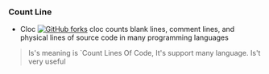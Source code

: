 ### Count Line
* Cloc [![GitHub forks](https://img.shields.io/github/stars/AlDanial/cloc.svg?style=social&label=Stars)](https://github.com/AlDanial/cloc) cloc counts blank lines, comment lines, and physical lines of source code in many programming languages
> Is's meaning is `Count Lines Of Code, It's support many language. Is't very useful
